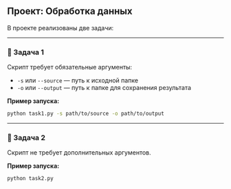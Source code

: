 ## Проект: Обработка данных

В проекте реализованы две задачи:

---

### 🧹 Задача 1

Скрипт требует обязательные аргументы:

- `-s` или `--source` — путь к исходной папке
- `-o` или `--output` — путь к папке для сохранения результата

**Пример запуска:**

```bash
python task1.py -s path/to/source -o path/to/output
```

---

### 🧹 Задача 2

Скрипт не требует дополнительных аргументов.

**Пример запуска:**

```bash
python task2.py
```

